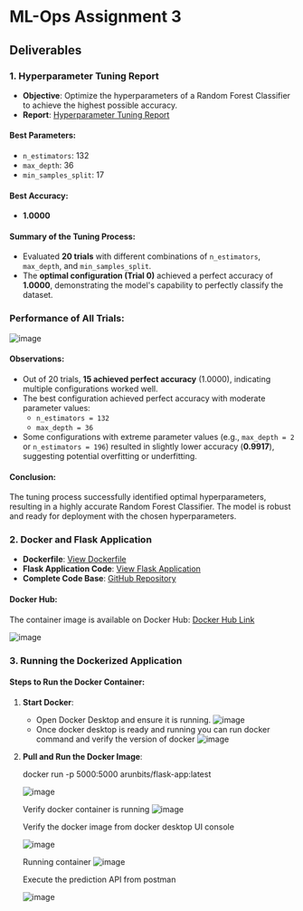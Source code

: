 # ML-Ops Assignment 3

## Deliverables

### 1. Hyperparameter Tuning Report
- **Objective**: Optimize the hyperparameters of a Random Forest Classifier to achieve the highest possible accuracy.
- **Report**: [Hyperparameter Tuning Report](https://github.com/arunmohapatra/iris/blob/main/tuning_report.txt)

#### Best Parameters:
- `n_estimators`: 132
- `max_depth`: 36
- `min_samples_split`: 17

#### Best Accuracy:
- **1.0000**

#### Summary of the Tuning Process:
- Evaluated **20 trials** with different combinations of `n_estimators`, `max_depth`, and `min_samples_split`.
- The **optimal configuration (Trial 0)** achieved a perfect accuracy of **1.0000**, demonstrating the model's capability to perfectly classify the dataset.
### Performance of All Trials:
![image](https://github.com/user-attachments/assets/158ea50c-863e-41b1-b20c-efa691a3a276)

#### Observations:
- Out of 20 trials, **15 achieved perfect accuracy** (1.0000), indicating multiple configurations worked well.
- The best configuration achieved perfect accuracy with moderate parameter values:
  - `n_estimators = 132`
  - `max_depth = 36`
- Some configurations with extreme parameter values (e.g., `max_depth = 2` or `n_estimators = 196`) resulted in slightly lower accuracy (**0.9917**), suggesting potential overfitting or underfitting.

#### Conclusion:
The tuning process successfully identified optimal hyperparameters, resulting in a highly accurate Random Forest Classifier. The model is robust and ready for deployment with the chosen hyperparameters.


### 2. Docker and Flask Application
- **Dockerfile**: [View Dockerfile](https://github.com/arunmohapatra/iris/blob/main/Dockerfile)
- **Flask Application Code**: [View Flask Application](https://github.com/arunmohapatra/iris/blob/main/src/app.py)
- **Complete Code Base**: [GitHub Repository](https://github.com/arunmohapatra/iris)

#### Docker Hub:
The container image is available on Docker Hub:  [Docker Hub Link](https://hub.docker.com/r/arunbits/flask-app)

![image](https://github.com/user-attachments/assets/639f51ec-918d-4f32-9bfd-8f87a49b7490)


### 3. Running the Dockerized Application

#### Steps to Run the Docker Container:
1. **Start Docker**:
   - Open Docker Desktop and ensure it is running.
     ![image](https://github.com/user-attachments/assets/e9ee584f-7b29-4cb2-a0e9-91ade13999bd)
   - Once docker desktop is ready and running you can run docker command and verify the version of docker
     ![image](https://github.com/user-attachments/assets/08d6da95-0453-4d36-b3ab-cc22e336c2b8)


2. **Pull and Run the Docker Image**:

   docker run -p 5000:5000 arunbits/flask-app:latest

   ![image](https://github.com/user-attachments/assets/6c6561fc-c41c-44d5-84a4-3428b2ef2dfd)


   Verify docker container is running
   ![image](https://github.com/user-attachments/assets/512b9829-b72b-4ac6-b86c-306bf9272025)

    Verify the docker image from docker desktop UI console

    ![image](https://github.com/user-attachments/assets/6380a384-af5a-4a91-b2a5-662a95e1a43f)

    Running container
    ![image](https://github.com/user-attachments/assets/e3cfecf5-784a-4650-a330-f7483e6f83fb)

    Execute the prediction API from postman
   
    ![image](https://github.com/user-attachments/assets/5a2dbcbc-de77-48b7-88e7-9fc649261fb3)
